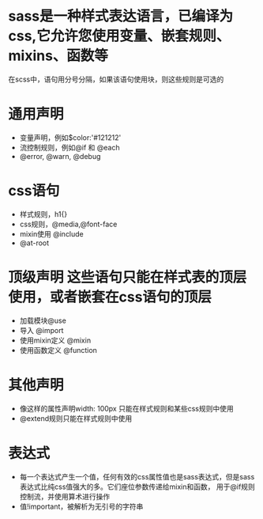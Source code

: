 # sass是一种样式表达语言，已编译为css,它允许您使用变量、嵌套规则、mixins、函数等
在scss中，语句用分号分隔，如果该语句使用块，则这些规则是可选的
# 通用声明
+ 变量声明，例如$color:'#121212'
+ 流控制规则，例如@if 和 @each
+ @error, @warn, @debug
# css语句
+ 样式规则，h1{}
+ css规则，@media,@font-face
+ mixin使用 @include
+ @at-root
# 顶级声明 这些语句只能在样式表的顶层使用，或者嵌套在css语句的顶层
+ 加载模块@use
+ 导入 @import
+ 使用mixin定义 @mixin
+ 使用函数定义 @function
# 其他声明
+ 像这样的属性声明width: 100px 只能在样式规则和某些css规则中使用
+ @extend规则只能在样式规则中使用
# 表达式
+ 每一个表达式产生一个值，任何有效的css属性值也是sass表达式，但是sass表达式比纯css值强大的多。它们座位参数传递给mixin和函数，
用于@if规则控制流，并使用算术进行操作
+ 值!important，被解析为无引号的字符串